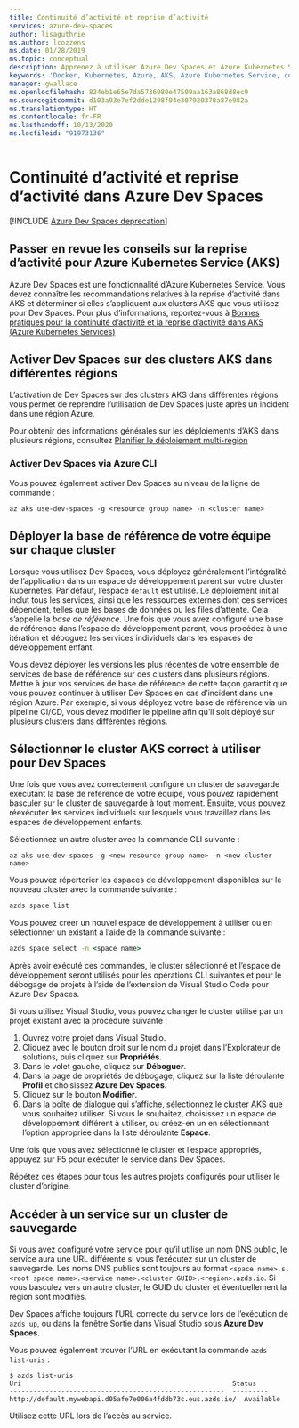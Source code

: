 ```yaml
---
title: Continuité d’activité et reprise d’activité
services: azure-dev-spaces
author: lisaguthrie
ms.author: lcozzens
ms.date: 01/28/2019
ms.topic: conceptual
description: Apprenez à utiliser Azure Dev Spaces et Azure Kubernetes Service pour assurer la continuité des activités et préparer la récupération d’urgence.
keywords: 'Docker, Kubernetes, Azure, AKS, Azure Kubernetes Service, conteneurs, Helm, service Mesh, routage du service Mesh, kubectl, k8s '
manager: gwallace
ms.openlocfilehash: 824eb1e65e7da5736080e47509aa163a868d8ec9
ms.sourcegitcommit: d103a93e7ef2dde1298f04e307920378a87e982a
ms.translationtype: HT
ms.contentlocale: fr-FR
ms.lasthandoff: 10/13/2020
ms.locfileid: "91973136"
---
```

# <a name="business-continuity-and-disaster-recovery-in-azure-dev-spaces"></a>Continuité d’activité et reprise d’activité dans Azure Dev Spaces

[!INCLUDE [Azure Dev Spaces deprecation](../../../includes/dev-spaces-deprecation.md)]

## <a name="review-disaster-recovery-guidance-for-azure-kubernetes-service-aks"></a>Passer en revue les conseils sur la reprise d’activité pour Azure Kubernetes Service (AKS)

Azure Dev Spaces est une fonctionnalité d’Azure Kubernetes Service. Vous devez connaître les recommandations relatives à la reprise d’activité dans AKS et déterminer si elles s’appliquent aux clusters AKS que vous utilisez pour Dev Spaces. Pour plus d’informations, reportez-vous à [Bonnes pratiques pour la continuité d’activité et la reprise d’activité dans AKS (Azure Kubernetes Services)](../../aks/operator-best-practices-multi-region.md)

## <a name="enable-dev-spaces-on-aks-clusters-in-different-regions"></a>Activer Dev Spaces sur des clusters AKS dans différentes régions

L’activation de Dev Spaces sur des clusters AKS dans différentes régions vous permet de reprendre l’utilisation de Dev Spaces juste après un incident dans une région Azure.

Pour obtenir des informations générales sur les déploiements d’AKS dans plusieurs régions, consultez [Planifier le déploiement multi-région](../../aks/operator-best-practices-multi-region.md#plan-for-multiregion-deployment)

### <a name="enable-dev-spaces-via-the-azure-cli"></a>Activer Dev Spaces via Azure CLI

Vous pouvez également activer Dev Spaces au niveau de la ligne de commande :

```azurecli
az aks use-dev-spaces -g <resource group name> -n <cluster name>
```

## <a name="deploy-your-teams-baseline-to-each-cluster"></a>Déployer la base de référence de votre équipe sur chaque cluster

Lorsque vous utilisez Dev Spaces, vous déployez généralement l’intégralité de l’application dans un espace de développement parent sur votre cluster Kubernetes. Par défaut, l’espace `default` est utilisé. Le déploiement initial inclut tous les services, ainsi que les ressources externes dont ces services dépendent, telles que les bases de données ou les files d’attente. Cela s’appelle la *base de référence*. Une fois que vous avez configuré une base de référence dans l’espace de développement parent, vous procédez à une itération et déboguez les services individuels dans les espaces de développement enfant.

Vous devez déployer les versions les plus récentes de votre ensemble de services de base de référence sur des clusters dans plusieurs régions. Mettre à jour vos services de base de référence de cette façon garantit que vous pouvez continuer à utiliser Dev Spaces en cas d’incident dans une région Azure. Par exemple, si vous déployez votre base de référence via un pipeline CI/CD, vous devez modifier le pipeline afin qu’il soit déployé sur plusieurs clusters dans différentes régions.

## <a name="select-the-correct-aks-cluster-to-use-for-dev-spaces"></a>Sélectionner le cluster AKS correct à utiliser pour Dev Spaces

Une fois que vous avez correctement configuré un cluster de sauvegarde exécutant la base de référence de votre équipe, vous pouvez rapidement basculer sur le cluster de sauvegarde à tout moment. Ensuite, vous pouvez réexécuter les services individuels sur lesquels vous travaillez dans les espaces de développement enfants.

Sélectionnez un autre cluster avec la commande CLI suivante :

```azurecli
az aks use-dev-spaces -g <new resource group name> -n <new cluster name>
```

Vous pouvez répertorier les espaces de développement disponibles sur le nouveau cluster avec la commande suivante :

```cmd
azds space list
```

Vous pouvez créer un nouvel espace de développement à utiliser ou en sélectionner un existant à l’aide de la commande suivante :

```cmd
azds space select -n <space name>
```

Après avoir exécuté ces commandes, le cluster sélectionné et l’espace de développement seront utilisés pour les opérations CLI suivantes et pour le débogage de projets à l’aide de l’extension de Visual Studio Code pour Azure Dev Spaces.

Si vous utilisez Visual Studio, vous pouvez changer le cluster utilisé par un projet existant avec la procédure suivante :

1. Ouvrez votre projet dans Visual Studio.
1. Cliquez avec le bouton droit sur le nom du projet dans l’Explorateur de solutions, puis cliquez sur **Propriétés**.
1. Dans le volet gauche, cliquez sur **Déboguer**.
1. Dans la page de propriétés de débogage, cliquez sur la liste déroulante **Profil** et choisissez **Azure Dev Spaces**.
1. Cliquez sur le bouton **Modifier**.
1. Dans la boîte de dialogue qui s’affiche, sélectionnez le cluster AKS que vous souhaitez utiliser. Si vous le souhaitez, choisissez un espace de développement différent à utiliser, ou créez-en un en sélectionnant l’option appropriée dans la liste déroulante **Espace**.

Une fois que vous avez sélectionné le cluster et l’espace appropriés, appuyez sur F5 pour exécuter le service dans Dev Spaces.

Répétez ces étapes pour tous les autres projets configurés pour utiliser le cluster d’origine.

## <a name="access-a-service-on-a-backup-cluster"></a>Accéder à un service sur un cluster de sauvegarde

Si vous avez configuré votre service pour qu’il utilise un nom DNS public, le service aura une URL différente si vous l’exécutez sur un cluster de sauvegarde. Les noms DNS publics sont toujours au format `<space name>.s.<root space name>.<service name>.<cluster GUID>.<region>.azds.io`. Si vous basculez vers un autre cluster, le GUID du cluster et éventuellement la région sont modifiés.

Dev Spaces affiche toujours l’URL correcte du service lors de l’exécution de `azds up`, ou dans la fenêtre Sortie dans Visual Studio sous **Azure Dev Spaces**.

Vous pouvez également trouver l’URL en exécutant la commande `azds list-uris` :
```
$ azds list-uris
Uri                                                     Status
------------------------------------------------------  ---------
http://default.mywebapi.d05afe7e006a4fddb73c.eus.azds.io/  Available
```

Utilisez cette URL lors de l’accès au service.
